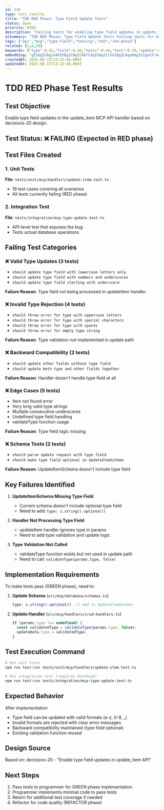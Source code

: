 ```yaml
---
id: 118
type: test_results
title: "TDD RED Phase: Type Field Update Tests"
status: Open
priority: HIGH
description: "Failing tests for enabling type field updates in update_item API"
aiSummary: "TDD RED Phase: Type Field Update Tests Failing tests for enabling type field updates in update_item API # TDD RED Phase Test Results\n\n## Test Objective\nEnable type field updates in the update_item MCP"
tags: ["api","mcp","type-field","testing","tdd","red-phase"]
related: [1,6,20]
keywords: {"type":0.92,"field":0.46,"tests":0.44,"test":0.39,"update":0.37}
embedding: "gISQgICAgIaAh5SDgICAgICAkYCAgISAgIilhoCBgICAgo6AgICIgoCFr4aAhoCAgICFgICAiICAgZmEgIqAgICHgICAgImDgISsgICHgICAkIKAgICIi4CAtoCAi4CAgJOKgICAg5CAgK6CgImAgICNkYCAgICNgIORgICEgIA="
createdAt: 2025-08-22T13:32:46.000Z
updatedAt: 2025-08-22T13:32:46.000Z
---
```


# TDD RED Phase Test Results

## Test Objective
Enable type field updates in the update_item MCP API handler based on decisions-20 design.

## Test Status: ❌ FAILING (Expected in RED phase)

## Test Files Created

### 1. Unit Tests
**File**: `tests/unit/mcp/handlers/update-item.test.ts`
- 19 test cases covering all scenarios
- All tests currently failing (RED phase)

### 2. Integration Test  
**File**: `tests/integration/mcp-type-update.test.ts`
- API-level test that exposes the bug
- Tests actual database operations

## Failing Test Categories

### ❌ Valid Type Updates (3 tests)
- `should update type field with lowercase letters only`
- `should update type field with numbers and underscores`
- `should update type field starting with underscore`

**Failure Reason**: Type field not being processed in updateItem handler

### ❌ Invalid Type Rejection (4 tests)
- `should throw error for type with uppercase letters`
- `should throw error for type with special characters`
- `should throw error for type with spaces`
- `should throw error for empty type string`

**Failure Reason**: Type validation not implemented in update path

### ❌ Backward Compatibility (2 tests)
- `should update other fields without type field`
- `should update both type and other fields together`

**Failure Reason**: Handler doesn't handle type field at all

### ❌ Edge Cases (5 tests)
- Item not found error
- Very long valid type strings
- Multiple consecutive underscores
- Undefined type field handling
- validateType function usage

**Failure Reason**: Type field logic missing

### ❌ Schema Tests (2 tests)
- `should parse update request with type field`
- `should make type field optional in UpdateItemSchema`

**Failure Reason**: UpdateItemSchema doesn't include type field

## Key Failures Identified

1. **UpdateItemSchema Missing Type Field**
   - Current schema doesn't include optional type field
   - Need to add: `type: z.string().optional()`

2. **Handler Not Processing Type Field**
   - updateItem handler ignores type in params
   - Need to add type validation and update logic

3. **Type Validation Not Called**
   - validateType function exists but not used in update path
   - Need to call: `validateType(params.type, false)`

## Implementation Requirements

To make tests pass (GREEN phase), need to:

1. **Update Schema** (`src/mcp/database/schemas.ts`)
   ```typescript
   type: z.string().optional()  // Add to UpdateItemSchema
   ```

2. **Update Handler** (`src/mcp/handlers/crud-handlers.ts`)
   ```typescript
   if (params.type !== undefined) {
     const validatedType = validateType(params.type, false);
     updateData.type = validatedType;
   }
   ```

## Test Execution Command

```bash
# Run unit tests
npm run test:run tests/unit/mcp/handlers/update-item.test.ts

# Run integration test (requires database)
npm run test:run tests/integration/mcp-type-update.test.ts
```

## Expected Behavior

After implementation:
- Type field can be updated with valid formats (a-z, 0-9, _)
- Invalid formats are rejected with clear error messages
- Backward compatibility maintained (type field optional)
- Existing validation function reused

## Design Source

Based on: decisions-20 - "Enable type field updates in update_item API"

## Next Steps

1. Pass tests to programmer for GREEN phase implementation
2. Programmer implements minimal code to pass tests
3. Return for additional test coverage if needed
4. Refactor for code quality (REFACTOR phase)